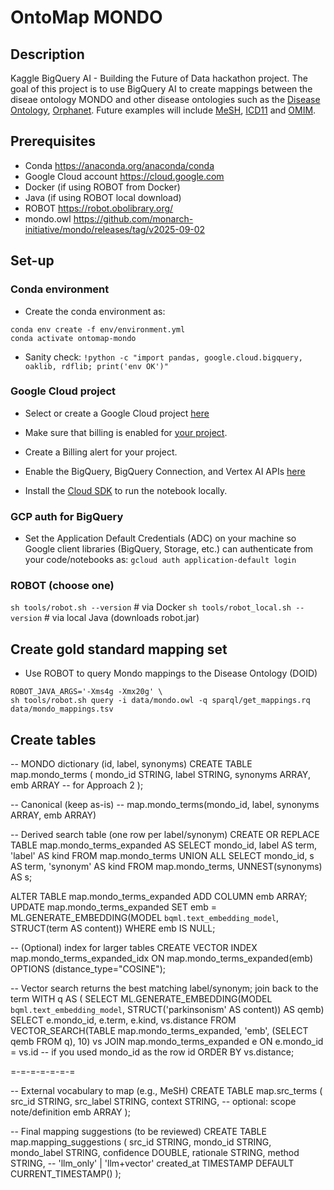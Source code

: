 # OntoMap MONDO

## Description
Kaggle BigQuery AI - Building the Future of Data hackathon project. The goal of this project is to use BigQuery AI to create mappings between the diseae ontology MONDO and other disease ontologies such as the [Disease Ontology](https://disease-ontology.org/), [Orphanet](https://www.orpha.net/). Future examples will include [MeSH](https://www.ncbi.nlm.nih.gov/mesh/), [ICD11](https://icd.who.int/) and [OMIM](https://www.omim.org/).  

## Prerequisites
- Conda https://anaconda.org/anaconda/conda
- Google Cloud account https://cloud.google.com
- Docker (if using ROBOT from Docker)
- Java (if using ROBOT local download)
- ROBOT https://robot.obolibrary.org/
- mondo.owl https://github.com/monarch-initiative/mondo/releases/tag/v2025-09-02

## Set-up
### Conda environment
- Create the conda environment as: 
```
conda env create -f env/environment.yml
conda activate ontomap-mondo
 ```
- Sanity check:
`!python -c "import pandas, google.cloud.bigquery, oaklib, rdflib; print('env OK')"`

### Google Cloud project
- Select or create a Google Cloud project [here](https://console.cloud.google.com/cloud-resource-manager)

- Make sure that billing is enabled for [your project](https://cloud.google.com/billing/docs/how-to/modify-project).

- Create a Billing alert for your project. 

- Enable the BigQuery, BigQuery Connection, and Vertex AI APIs [here](https://console.cloud.google.com/flows/enableapi?apiid=bigquery.googleapis.com,bigqueryconnection.googleapis.com,aiplatform.googleapis.com)

- Install the [Cloud SDK](https://cloud.google.com/sdk) to run the notebook locally.


### GCP auth for BigQuery
- Set the Application Default Credentials (ADC) on your machine so Google client libraries (BigQuery, Storage, etc.) can authenticate from your code/notebooks as:
`gcloud auth application-default login`

### ROBOT (choose one)
`sh tools/robot.sh --version`          # via Docker
`sh tools/robot_local.sh --version`    # via local Java (downloads robot.jar)

## Create gold standard mapping set
- Use ROBOT to query Mondo mappings to the Disease Ontology (DOID) 
```
ROBOT_JAVA_ARGS='-Xms4g -Xmx20g' \
sh tools/robot.sh query -i data/mondo.owl -q sparql/get_mappings.rq data/mondo_mappings.tsv
```

## Create tables
-- MONDO dictionary (id, label, synonyms)
CREATE TABLE map.mondo_terms (
  mondo_id STRING,
  label STRING,
  synonyms ARRAY<STRING>,
  emb ARRAY<FLOAT64>  -- for Approach 2
);

-- Canonical (keep as-is)
-- map.mondo_terms(mondo_id, label, synonyms ARRAY<STRING>, emb ARRAY<FLOAT64>)

-- Derived search table (one row per label/synonym)
CREATE OR REPLACE TABLE map.mondo_terms_expanded AS
SELECT mondo_id, label AS term, 'label' AS kind FROM map.mondo_terms
UNION ALL
SELECT mondo_id, s AS term, 'synonym' AS kind
FROM map.mondo_terms, UNNEST(synonyms) AS s;

ALTER TABLE map.mondo_terms_expanded ADD COLUMN emb ARRAY<FLOAT64>;
UPDATE map.mondo_terms_expanded
SET emb = ML.GENERATE_EMBEDDING(MODEL `bqml.text_embedding_model`,
                                STRUCT(term AS content))
WHERE emb IS NULL;

-- (Optional) index for larger tables
CREATE VECTOR INDEX map.mondo_terms_expanded_idx
ON map.mondo_terms_expanded(emb)
OPTIONS (distance_type="COSINE");

-- Vector search returns the best matching label/synonym; join back to the term
WITH q AS (
  SELECT ML.GENERATE_EMBEDDING(MODEL `bqml.text_embedding_model`,
                               STRUCT('parkinsonism' AS content)) AS qemb)
SELECT e.mondo_id, e.term, e.kind, vs.distance
FROM VECTOR_SEARCH(TABLE map.mondo_terms_expanded, 'emb', (SELECT qemb FROM q), 10) vs
JOIN map.mondo_terms_expanded e ON e.mondo_id = vs.id  -- if you used mondo_id as the row id
ORDER BY vs.distance;

=-=-=-=-=-=-=

-- External vocabulary to map (e.g., MeSH)
CREATE TABLE map.src_terms (
  src_id STRING,
  src_label STRING,
  context STRING,     -- optional: scope note/definition
  emb ARRAY<FLOAT64>
);

-- Final mapping suggestions (to be reviewed)
CREATE TABLE map.mapping_suggestions (
  src_id STRING,
  mondo_id STRING,
  mondo_label STRING,
  confidence DOUBLE,
  rationale STRING,
  method STRING,          -- 'llm_only' | 'llm+vector'
  created_at TIMESTAMP DEFAULT CURRENT_TIMESTAMP()
);

